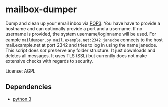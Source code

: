 mailbox-dumper
==============

Dump and clean up your email inbox via [POP3](https://tools.ietf.org/html/rfc1939).
You have have to provide a hostname and can optionally provide a port
and a username. If no username is provided, the system username/loginname
will be used. For eample ```maildumper.py mail.example.net:2342 janedoe```
connects to the host mail.example.net at port 2342 and tries to log in
using the name janedoe. 
This script does *not* preserve any folder structure. It just downloads
and deletes all messages. It uses TLS (SSL) but currently does not make 
extensive checks with regards to security.

License: AGPL

Dependencies
------------
* [python 3](http://www.python.org)
